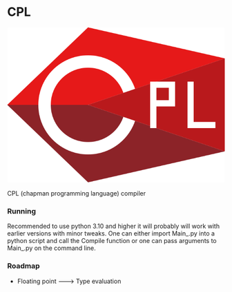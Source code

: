 # CPL

![Alt text](/README_images/Logo.svg)

 CPL (chapman programming language) compiler

### Running
Recommended to use python 3.10 and higher it will probably will work with earlier versions with minor tweaks. One can either import Main_.py into a python script and call the Compile function or one can pass arguments to Main_.py on the command line.

### Roadmap

- Floating point
---> Type evaluation